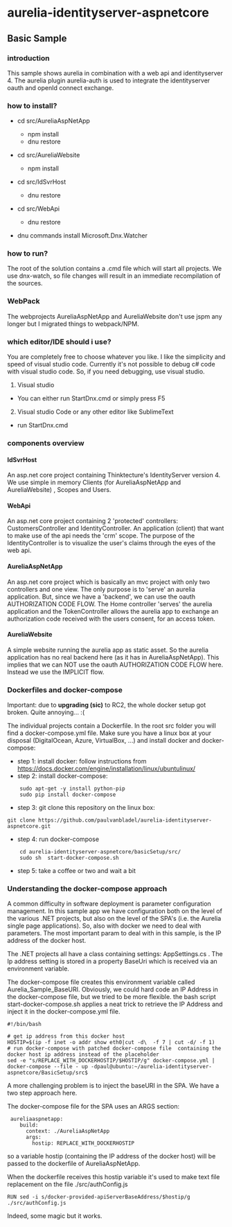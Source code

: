 # aurelia-identityserver-aspnetcore
## Basic Sample
### introduction
This sample shows aurelia in combination with a web api and identityserver 4. The aurelia plugin aurelia-auth is used to integrate the identityserver oauth and openId connect exchange.
### how to install?
  * cd src/AureliaAspNetApp
    * npm install
    * dnu restore
  
  * cd src/AureliaWebsite
    * npm install
  
  * cd src/IdSvrHost
    * dnu restore
  
  * cd src/WebApi
    * dnu restore
  * dnu commands install Microsoft.Dnx.Watcher

### how to run?
The root of the solution contains a .cmd file which will start all projects. 
We use dnx-watch, so file changes will result in an immediate recompilation of the sources.

### WebPack
The webprojects AureliaAspNetApp and AureliaWebsite don't use jspm any longer but I migrated things to webpack/NPM.

### which editor/IDE should i use?
You are completely free to choose whatever you like. I like the simplicity and speed of visual studio code.
Currently it's not possible to debug c# code with visual studio code. So, if you need debugging, use visual studio.

1. Visual studio
  * You can either run StartDnx.cmd or simply press F5
     
2. Visual studio Code or any other editor like SublimeText
  * run StartDnx.cmd

### components overview
#### IdSvrHost
An asp.net core project containing Thinktecture's IdentityServer version 4. We use simple in memory Clients (for AureliaAspNetApp and AureliaWebsite) , Scopes and Users. 
#### WebApi
An asp.net core project containing 2 'protected' controllers: CustomersController and IdentityController. 
An application (client) that want to make use of the api needs the 'crm' scope. 
The purpose of the IdentityController is to visualize the user's claims through the eyes of the web api.
#### AureliaAspNetApp
An asp.net core project which is basically an mvc project with only two controllers and one view. The only purpose is to 'serve' an aurelia application. 
But, since we have a 'backend', we can use the oauth AUTHORIZATION CODE FLOW. The Home controller 'serves' the aurelia application 
and the TokenController allows the aurelia app to exchange an authorization code received with the users consent, for an access token.
#### AureliaWebsite
A simple website running the aurelia app as static asset. So the aurelia application has no real backend here (as it has in AureliaAspNetApp). 
This implies that we can NOT use the oauth AUTHORIZATION CODE FLOW here. Instead we use the IMPLICIT flow.

### Dockerfiles and docker-compose

Important: due to **upgrading (sic)** to RC2, the whole docker setup got broken. Quite annoying... :(

The individual projects contain a Dockerfile. In the root src folder you will find a docker-compose.yml file.
Make sure you have a linux box at your disposal (DigitalOcean, Azure, VirtualBox, ...) and install docker
and docker-compose:

* step 1: install docker: follow instructions from https://docs.docker.com/engine/installation/linux/ubuntulinux/
* step 2: install docker-compose:
```
    sudo apt-get -y install python-pip
    sudo pip install docker-compose
```
* step 3: git clone this repository on the linux box:
```
git clone https://github.com/paulvanbladel/aurelia-identityserver-aspnetcore.git
```
* step 4: run docker-compose
```
    cd aurelia-identityserver-aspnetcore/basicSetup/src/
    sudo sh  start-docker-compose.sh
```
* step 5: take a coffee or two and wait a bit

### Understanding the docker-compose approach

A common difficulty in software deployment is parameter configuration management. In this sample app we have configuration both on the level of the various
.NET projects, but also on the level of the SPA's (i.e. the Aurelia single page applications).
So, also with docker we need to deal with parameters. The most important param to deal with in this sample, is the IP address of the docker host.

The .NET projects all have a class containing settings: AppSettings.cs . The Ip address setting is stored in a property BaseUri which is received via an environment variable.

The docker-compose file creates this environment variable called Aurelia_Sample_BaseURI. Obviously, we could hard code an IP Address in the docker-compose file, but we tried to be
more flexible. the bash script start-docker-compose.sh applies a neat trick to retrieve the IP Address and inject it in the docker-compose.yml file.
```
#!/bin/bash

# get ip address from this docker host
HOSTIP=$(ip -f inet -o addr show eth0|cut -d\  -f 7 | cut -d/ -f 1)
# run docker-compose with patched docker-compose file  containing the docker host ip address instead of the placeholder
sed -e "s/REPLACE_WITH_DOCKERHOSTIP/$HOSTIP/g" docker-compose.yml | docker-compose --file - up -dpaul@ubuntu:~/aurelia-identityserver-aspnetcore/BasicSetup/src$
```

A more challenging problem is to inject the baseURI in the SPA. We have a two step approach here.

The docker-compose file for the SPA uses an ARGS section:
```
 aureliaaspnetapp:
    build:
      context: ./AureliaAspNetApp
      args:
        hostip: REPLACE_WITH_DOCKERHOSTIP
 ```
 so a variable hostip (containing the IP address of the docker host) will be passed to the dockerfile of AureliaAspNetApp.
 
 When the dockerfile receives this hostip variable it's used to make text file replacement on the file ./src/authConfig.js
 
 ```
 RUN sed -i s/docker-provided-apiServerBaseAddress/$hostip/g ./src/authConfig.js

 ```
 
 Indeed, some magic but it works.






